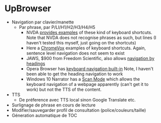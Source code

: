 # UpBrowser
* Navigation par clavier/manette
  * Par phrase, par P/LI/H1/H2/H3/H4/H5
    * NVDA [provides examples](http://webaim.org/resources/shortcuts/nvda) of these kind of keyboard shortcuts. Note that NVDA does not recognise phrases as such, but lines (I haven't tested this myself, just going on the shortcuts)
    * Here a [ChromeVox](http://www.chromevox.com/keyboard_shortcuts.html) examples of keyboard shortcuts. Again, sentence level navigation does not seem to exist
    * JAWS, $900 from Freedom Scientific, also allows [navigation by headings](https://www.freedomscientific.com/Training/Surfs-Up/Navigating.htm)
    * Opera Browser has [keyboard navigation built-in](http://www.opera.com/help/tutorials/nomouse/) Note, I haven't been able to get the heading navigation to work
    * Windows 10 Narrator has a [Scan Mode](https://support.microsoft.com/en-us/help/22809/windows-10-narrator-using-scan-mode) which allows the keyboard navigation of a webpage apparently (can't get it to work) but not the TTS of the content.
* TTS
  * De préference avec TTS local sinon Google Translate etc.
* Surlignage de phrase en cours de lecture
* Modifier/sauvegarder profil de consultation (police/couleurs/taille)
* Géneration automatique de TOC

